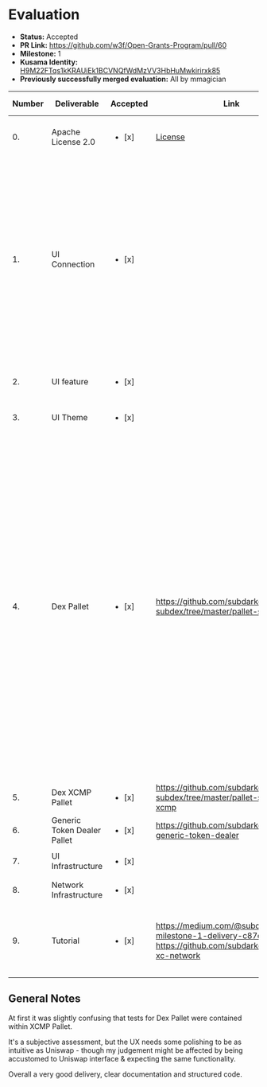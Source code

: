 # Evaluation

- **Status:** Accepted
- **PR Link:** https://github.com/w3f/Open-Grants-Program/pull/60
- **Milestone:** 1
- **Kusama Identity:** [H9M22FTqs1kKRAUiEk1BCVNQfWdMzVV3HbHuMwkirirxk85](https://polkascan.io/pre/kusama/account/H9M22FTqs1kKRAUiEk1BCVNQfWdMzVV3HbHuMwkirirxk85)
- **Previously successfully merged evaluation:** All by mmagician

| Number | Deliverable                 | Accepted               | Link                                                                                                                  | Evaluation Notes                                                                                                                                                                                                                                                                                                                                                                                                             |
| ------ | --------------------------- | ---------------------- | --------------------------------------------------------------------------------------------------------------------- | ---------------------------------------------------------------------------------------------------------------------------------------------------------------------------------------------------------------------------------------------------------------------------------------------------------------------------------------------------------------------------------------------------------------------------- |
| 0.     | Apache License 2.0          | <ul><li>[x] </li></ul> | [License](https://github.com/subdarkdex/pallet-subdex/blob/master/LICENSE)                                            | Generated from Parity's template                                                                                                                                                                                                                                                                                                                                                                                             |
| 1.     | UI Connection               | <ul><li>[x] </li></ul> |                                                                                                                       | When the UI loads for the first time & you haven't yet granted Polkadot-JS access, after you authorize access you will need to clear the browser's local storage for that page in order for injected accounts to show.                                                                                                                                                                                                       |
| 2.     | UI feature                  | <ul><li>[x] </li></ul> |                                                                                                                       | Slippage can be set between 0.1% - 1%                                                                                                                                                                                                                                                                                                                                                                                        |
| 3.     | UI Theme                    | <ul><li>[x] </li></ul> |                                                                                                                       | Two themes provided                                                                                                                                                                                                                                                                                                                                                                                                          |
| 4.     | Dex Pallet                  | <ul><li>[x] </li></ul> | https://github.com/subdarkdex/pallet-subdex/tree/master/pallet-subdex                                                 | The codebase reused, adapted & improved from the [Hackusama work](https://github.com/subdarkdex/subdex-chain-hackusama/tree/master/pallets/dex-pallet): code cleaned and organised e.g. the `Exchange` struct better contained; checked math operations instead of plain +/-\* ; tests added; function params made generic (at least the naming, since the types were already mostly generic) e.g. ksm_amount -> first_asset |
| 5.     | Dex XCMP Pallet             | <ul><li>[x] </li></ul> | https://github.com/subdarkdex/pallet-subdex/tree/master/pallet-subdex-xcmp                                            | Works as expected                                                                                                                                                                                                                                                                                                                                                                                                            |
| 6.     | Generic Token Dealer Pallet | <ul><li>[x] </li></ul> | https://github.com/subdarkdex/pallet-generic-token-dealer                                                             | Works as expected                                                                                                                                                                                                                                                                                                                                                                                                            |
| 7.     | UI Infrastructure           | <ul><li>[x] </li></ul> |
| 8.     | Network Infrastructure      | <ul><li>[x] </li></ul> |
| 9.     | Tutorial                    | <ul><li>[x] </li></ul> | https://medium.com/@subdex/subdex-milestone-1-delivery-c87ca9b6b159 ; https://github.com/subdarkdex/subdex-xc-network | Beginner-ish friendly Medium article, good tutorial in the network readme                                                                                                                                                                                                                                                                                                                                                    |

## General Notes

At first it was slightly confusing that tests for Dex Pallet were contained within XCMP Pallet.

It's a subjective assessment, but the UX needs some polishing to be as intuitive as Uniswap - though my judgement might be affected by being accustomed to Uniswap interface & expecting the same functionality.

Overall a very good delivery, clear documentation and structured code.
